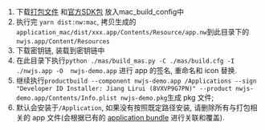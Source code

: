 1. 下载[打包文件](http://dl.nwjs.io/v0.19.5-mas-beta/) 和[官方SDK包](https://nwjs.io/) 放入mac_build_config中
2. 执行完 `yarn dist:nw:mac`, 拷贝生成的 `application_mac/dist/xxx.app/Contents/Resource/app.nw`到此目录下的`nwjs.app/Content/Resources`
3. 下载密钥链, 装载到密钥链中
4. 在此目录下执行`python ./mas/build_mas.py -C ./mas/build.cfg -I ./nwjs.app -O  nwjs-demo.app` 进行 app 的签名, 重命名和 icon 替换.
5. 继续执行`productbuild --component nwjs-demo.app /Applications --sign "Developer ID Installer: Jiang Lirui (8VXVP9G7PN)" --product nwjs-demo.app/Contents/Info.plist nwjs-demo.pkg`生成 pkg 文件;
6. 默认会安装于`/Application`, 如果没有按照既定路径安装, 请删除所有与打包相关的 app 文件(会根据已有的 [application bundle](https://kuvacode.com/blog/building-for-the-mac-app-store) 进行关联和覆盖).